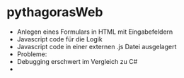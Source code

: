 # pythagorasWeb

- Anlegen eines Formulars in HTML mit Eingabefeldern
- Javascript code für die Logik
- Javascript code in einer externen .js Datei ausgelagert
- Probleme:
- Debugging erschwert im Vergleich zu C#
- 
